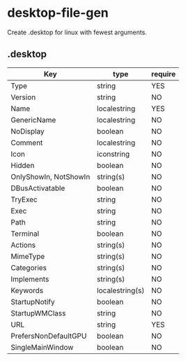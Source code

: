# desktop-file-gen
Create .desktop for linux with fewest arguments.

## .desktop
| Key                   | type            | require |
| --------------------- | --------------- | ------- |
| Type                  | string          | YES     |
| Version               | string          | NO      |
| Name                  | localestring    | YES     |
| GenericName           | localestring    | NO      |
| NoDisplay             | boolean         | NO      |
| Comment               | localestring    | NO      |
| Icon                  | iconstring      | NO      |
| Hidden                | boolean         | NO      |
| OnlyShowIn, NotShowIn | string(s)       | NO      |
| DBusActivatable       | boolean         | NO      |
| TryExec               | string          | NO      |
| Exec                  | string          | NO      |
| Path                  | string          | NO      |
| Terminal              | boolean         | NO      |
| Actions               | string(s)       | NO      |
| MimeType              | string(s)       | NO      |
| Categories            | string(s)       | NO      |
| Implements            | string(s)       | NO      |
| Keywords              | localestring(s) | NO      |
| StartupNotify         | boolean         | NO      |
| StartupWMClass        | string          | NO      |
| URL                   | string          | YES     |
| PrefersNonDefaultGPU  | boolean         | NO      |
| SingleMainWindow      | boolean         | NO      |
